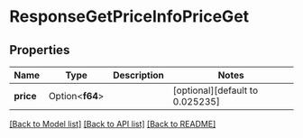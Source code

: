 # ResponseGetPriceInfoPriceGet

## Properties

Name | Type | Description | Notes
------------ | ------------- | ------------- | -------------
**price** | Option<**f64**> |  | [optional][default to 0.025235]

[[Back to Model list]](../README.md#documentation-for-models) [[Back to API list]](../README.md#documentation-for-api-endpoints) [[Back to README]](../README.md)


